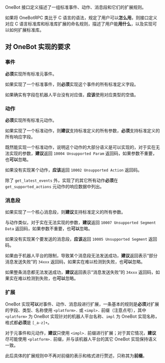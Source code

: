 OneBot 接口定义描述了一组标准事件、动作、消息段和它们的扩展规则。

如果将 OneBotRPC 类比于 C 语言的语法，规定了用户可以**怎么用**，则接口定义对应 C 语言标准库和标准库扩展的命名规则，描述了用户能**用什么**，以及实现可以如何扩展标准库。

## 对 OneBot 实现的要求

### 事件

**必须**实现所有标准元事件。

如果实现了一个标准事件，则**必须**实现这个事件的所有标准定义字段。

如果确实有字段在机器人平台没有对应值，**应该**使用对应类型的空值。

### 动作

**必须**实现所有标准元动作。

如果实现了一个标准动作，则**建议**支持标准定义的所有参数，**必须**支持标准定义的所有响应字段。

既然能实现一个标准动作，说明这个动作的大部分语义是可以实现的，对于实在无法实现的参数，**建议**返回 `10004 Unsupported Param` 返回码，如果参数不重要，也**可以**忽略。

如果没有实现某个动作，**应该**返回 `10002 Unsupported Action` 返回码。

除了 `get_latest_events` 外，实现了的其它所有动作**必须**在 `get_supported_actions` 元动作的响应数据中列出。

### 消息段

如果实现了一个核心消息段，则**建议**支持标准定义的所有参数。

与动作类似，对于实在无法实现的参数，**建议**返回 `10007 Unsupported Segment Data` 返回码，如果参数不重要，也**可以**忽略。

如果没有实现某个要发送的消息段，**应该**返回 `10005 Unsupported Segment` 返回码。

如果由于机器人平台的限制，导致某个消息段无法发送成功，**建议**返回表示“部分消息发送失败”的 `34xxx` 返回码，如果实在难以检测到失败，也**可以**忽略。

如果整条消息都无法发送成功，**建议**返回表示“消息发送失败”的 `34xxx` 返回码，如果实在难以检测到失败，也**可以**忽略。

### 扩展

OneBot 实现**可以**对事件、动作、消息段进行扩展，一条基本的规则是**必须**对扩展的字段、类型、名称使用 `<platform>.` 或 `<impl>.` 前缀（注意点号），其中 `<platform>` 为 OneBot 实现针对的机器人平台名称、`impl` 为 OneBot 实现名称，格式都**必须**是 `[_a-z]+`。

对于元事件和元动作，**建议**只使用 `<impl>.` 前缀进行扩展；对于其它情况，**建议**尽可能使用 `<platform>.` 前缀，并与该机器人平台的其它 OneBot 实现保持语义一致。

此后具体的扩展规则中不再对前缀的表示和格式进行赘述，只称其为**前缀**。
